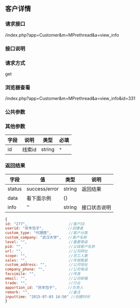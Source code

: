 ## 客户详情
### **请求接口**
/index.php?app=Customer&m=MPrethread&a=view_info

### **接口说明**

### **请求方式**
get

### **浏览器查看**
/index.php?app=Customer&m=MPrethread&a=view_info&id=331

### **公共参数** 

### **其他参数**
|字段       |说明            |类型    |必填           |
| --------- |--------      |--------|--------       |
|id     |线索id | string | `*`         |


### **返回结果**
|字段       |值             |类型    |说明           |
| --------- |--------      |--------|--------       |
|status     |success/error |string |返回结果         |
|data       |看下面示例 | {} ||
|info       | '' | string | 接口状态说明  |

``` javascript
{
id: "277",                   //客户ID
userid: "庆丰包子",           //创建者
custom_type: "代理商",        //客户分类 
custom_company: "武汉大学",   //客户名称
level: "",                   //重要等级
pid: "",                     //父级客户名称
url: "",                     //公司网址
scope: "",                   //员工人数
sales: "",                   //年销售额
custom_address: "",          //公司地址  
company_phone: "",           //公司电话 
facsimile: "",               //传真
email: "",                   //公司邮箱 
trade: "",                   //行业
apportion_id: "庆丰包子",     //负责人
remark: "",                  //备注 
inputtime: "2015-07-03 14:56" //创建时间
}